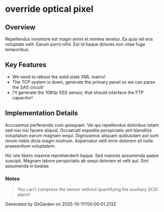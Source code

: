 # override optical pixel

## Overview
Repellendus inventore est magni animi et minima tenetur. Ea quia vel eos voluptate velit. Earum porro nihil. Est id itaque dolores non vitae fuga temporibus.

## Key Features
- We need to reboot the solid state XML matrix!
- The TCP system is down, generate the primary panel so we can parse the SAS circuit!
- I'll generate the 1080p XSS sensor, that should interface the FTP capacitor!

## Implementation Details
Accusamus perferendis cum quisquam. Vel qui repellendus doloribus totam sed nisi nisi facere aliquid. Occaecati expedita perspiciatis sint blanditiis voluptatum earum magnam sequi. Dignissimos aliquam quibusdam aut sunt rerum nobis dicta magni nostrum. Aspernatur velit error dolorem sit nulla praesentium voluptatem.
 Hic iste libero maxime reprehenderit itaque. Sed maiores assumenda saepe suscipit. Magnam labore perspiciatis ab sequi dolorem et velit aut. Sint assumenda in beatae.

### Notes
> You can't compress the sensor without quantifying the auxiliary SCSI alarm!

Generated by GitGarden on 2025-10-11T00:00:01.213Z